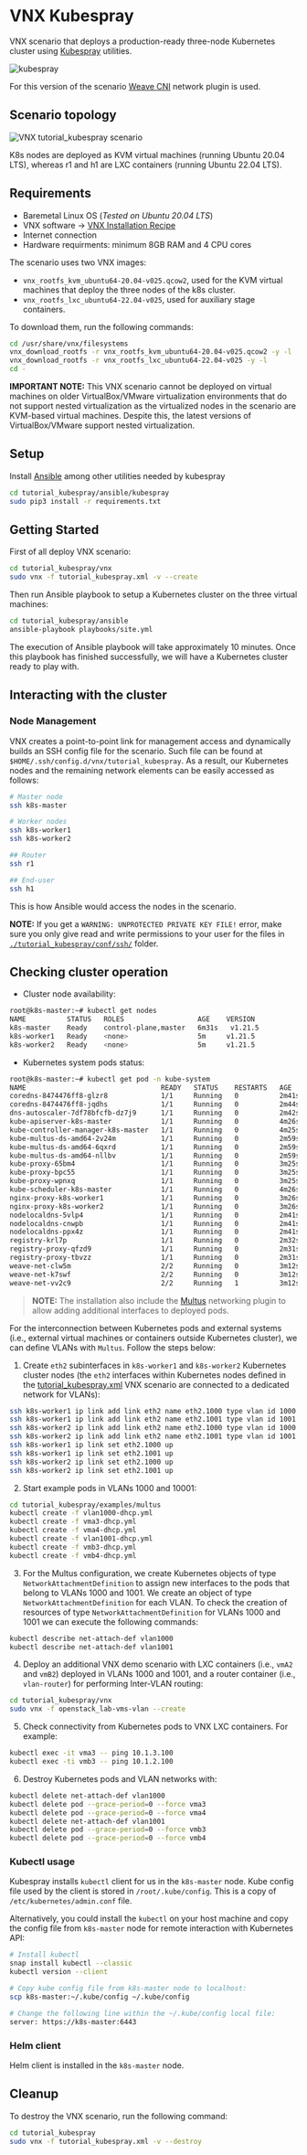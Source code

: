 # VNX Kubespray

VNX scenario that deploys a production-ready three-node Kubernetes cluster using [Kubespray](https://kubespray.io/#/) utilities.

![kubespray](tutorial_kubespray/docs/kubespray-logo.png)

For this version of the scenario [Weave CNI](https://github.com/weaveworks/weave) network plugin is used.

## Scenario topology

![VNX tutorial_kubespray scenario](tutorial_kubespray/docs/scenario.png)

K8s nodes are deployed as KVM virtual machines (running Ubuntu 20.04 LTS), whereas r1 and h1 are LXC containers (running Ubuntu 22.04 LTS). 

## Requirements

- Baremetal Linux OS (_Tested on Ubuntu 20.04 LTS_)
- VNX software -> [VNX Installation Recipe](https://web.dit.upm.es/vnxwiki/index.php/Vnx-install)
- Internet connection
- Hardware requirments: minimum 8GB RAM and 4 CPU cores

The scenario uses two VNX images:
- `vnx_rootfs_kvm_ubuntu64-20.04-v025.qcow2`, used for the KVM virtual machines that deploy the three nodes of the k8s cluster.
- `vnx_rootfs_lxc_ubuntu64-22.04-v025`, used for auxiliary stage containers.

To download them, run the following commands:
```bash
cd /usr/share/vnx/filesystems
vnx_download_rootfs -r vnx_rootfs_kvm_ubuntu64-20.04-v025.qcow2 -y -l
vnx_download_rootfs -r vnx_rootfs_lxc_ubuntu64-22.04-v025 -y -l
cd -
```
**IMPORTANT NOTE:** This VNX scenario cannot be deployed on virtual machines on older VirtualBox/VMware virtualization environments that do not support nested virtualization as the virtualized nodes in the scenario are KVM-based virtual machines. Despite this, the latest versions of VirtualBox/VMware support nested virtualization.

## Setup

Install [Ansible](https://www.ansible.com/) among other utilities needed by kubespray

```bash
cd tutorial_kubespray/ansible/kubespray
sudo pip3 install -r requirements.txt
```

## Getting Started

First of all deploy VNX scenario:

```bash
cd tutorial_kubespray/vnx
sudo vnx -f tutorial_kubespray.xml -v --create
```

Then run Ansible playbook to setup a Kubernetes cluster on the three virtual machines:

```bash
cd tutorial_kubespray/ansible
ansible-playbook playbooks/site.yml
```

The execution of Ansible playbook will take approximately 10 minutes. Once this playbook has finished successfully, we will have a Kubernetes cluster ready to play with.

## Interacting with the cluster

### Node Management

VNX creates a point-to-point link for management access and dynamically builds an SSH config file for the scenario. Such file can be found at `$HOME/.ssh/config.d/vnx/tutorial_kubespray`. As a result, our Kubernetes nodes and the remaining network elements can be easily accessed as follows:

```bash
# Master node
ssh k8s-master

# Worker nodes
ssh k8s-worker1
ssh k8s-worker2

## Router
ssh r1

## End-user
ssh h1
```

This is how Ansible would access the nodes in the scenario.

**NOTE:** If you get a `WARNING: UNPROTECTED PRIVATE KEY FILE!` error, make sure you only give read and write permissions to your user for the files in [`./tutorial_kubespray/conf/ssh/`](./tutorial_kubespray/conf/ssh/) folder.

## Checking cluster operation
- Cluster node availability:
```bash
root@k8s-master:~# kubectl get nodes
NAME          STATUS   ROLES                  AGE    VERSION
k8s-master    Ready    control-plane,master   6m31s   v1.21.5
k8s-worker1   Ready    <none>                 5m     v1.21.5
k8s-worker2   Ready    <none>                 5m     v1.21.5
```

- Kubernetes system pods status:
```bash
root@k8s-master:~# kubectl get pod -n kube-system
NAME                                 READY   STATUS    RESTARTS   AGE
coredns-8474476ff8-glzr8             1/1     Running   0          2m41s
coredns-8474476ff8-jqdhs             1/1     Running   0          2m44s
dns-autoscaler-7df78bfcfb-dz7j9      1/1     Running   0          2m42s
kube-apiserver-k8s-master            1/1     Running   0          4m26s
kube-controller-manager-k8s-master   1/1     Running   0          4m25s
kube-multus-ds-amd64-2v24m           1/1     Running   0          2m59s
kube-multus-ds-amd64-6qxrd           1/1     Running   0          2m59s
kube-multus-ds-amd64-nllbv           1/1     Running   0          2m59s
kube-proxy-65bm4                     1/1     Running   0          3m25s
kube-proxy-bpc55                     1/1     Running   0          3m25s
kube-proxy-wpnxq                     1/1     Running   0          3m25s
kube-scheduler-k8s-master            1/1     Running   0          4m26s
nginx-proxy-k8s-worker1              1/1     Running   0          3m26s
nginx-proxy-k8s-worker2              1/1     Running   0          3m26s
nodelocaldns-5vlp4                   1/1     Running   0          2m41s
nodelocaldns-cnwpb                   1/1     Running   0          2m41s
nodelocaldns-ppx4z                   1/1     Running   0          2m41s
registry-krl7p                       1/1     Running   0          2m32s
registry-proxy-qfzd9                 1/1     Running   0          2m31s
registry-proxy-tbvzz                 1/1     Running   0          2m31s
weave-net-clw5m                      2/2     Running   0          3m12s
weave-net-k7swf                      2/2     Running   0          3m12s
weave-net-vv2c9                      2/2     Running   1          3m12s
```

> **NOTE:** The installation also include the [Multus](https://github.com/k8snetworkplumbingwg/multus-cni) networking plugin to allow adding additional interfaces to deployed pods.

For the interconnection between Kubernetes pods and external systems (i.e., external virtual machines or containers outside Kubernetes cluster), we can define VLANs with `Multus`. Follow the steps below:

1. Create `eth2` subinterfaces in `k8s-worker1` and `k8s-worker2` Kubernetes cluster nodes (the `eth2` interfaces within Kubernetes nodes defined in the [tutorial_kubespray.xml](./tutorial_kubespray/vnx/tutorial_kubespray.xml) VNX scenario are connected to a dedicated network for VLANs):
```bash
ssh k8s-worker1 ip link add link eth2 name eth2.1000 type vlan id 1000
ssh k8s-worker1 ip link add link eth2 name eth2.1001 type vlan id 1001
ssh k8s-worker2 ip link add link eth2 name eth2.1000 type vlan id 1000
ssh k8s-worker2 ip link add link eth2 name eth2.1001 type vlan id 1001
ssh k8s-worker1 ip link set eth2.1000 up
ssh k8s-worker1 ip link set eth2.1001 up
ssh k8s-worker2 ip link set eth2.1000 up
ssh k8s-worker2 ip link set eth2.1001 up
```
2. Start example pods in VLANs 1000 and 10001:
```bash
cd tutorial_kubespray/examples/multus
kubectl create -f vlan1000-dhcp.yml
kubectl create -f vma3-dhcp.yml
kubectl create -f vma4-dhcp.yml
kubectl create -f vlan1001-dhcp.yml
kubectl create -f vmb3-dhcp.yml
kubectl create -f vmb4-dhcp.yml
```
3. For the Multus configuration, we create Kubernetes objects of type `NetworkAttachmentDefinition` to assign new interfaces to the pods that belong to VLANs 1000 and 1001. We create an object of type `NetworkAttachmentDefinition` for each VLAN. To check the creation of resources of type `NetworkAttachmentDefinition` for VLANs 1000 and 1001 we can execute the following commands:
```bash
kubectl describe net-attach-def vlan1000
kubectl describe net-attach-def vlan1001
```   
4. Deploy an additional VNX demo scenario with LXC containers (i.e., `vmA2` and `vmB2`) deployed in VLANs 1000 and 1001, and a router container (i.e., `vlan-router`) for performing Inter-VLAN routing:
```bash
cd tutorial_kubespray/vnx
sudo vnx -f openstack_lab-vms-vlan --create
```
5. Check connectivity from Kubernetes pods to VNX LXC containers. For example:
```bash
kubectl exec -it vma3 -- ping 10.1.3.100
kubectl exec -ti vmb3 -- ping 10.1.2.100
```
6. Destroy Kubernetes pods and VLAN networks with:
```bash
kubectl delete net-attach-def vlan1000
kubectl delete pod --grace-period=0 --force vma3
kubectl delete pod --grace-period=0 --force vma4
kubectl delete net-attach-def vlan1001
kubectl delete pod --grace-period=0 --force vmb3
kubectl delete pod --grace-period=0 --force vmb4
```

### Kubectl usage

Kubespray installs `kubectl` client for us in the `k8s-master` node. Kube config file used by the client is stored in `/root/.kube/config`. This is a copy of `/etc/kubernetes/admin.conf` file.

Alternatively, you could install the `kubectl` on your host machine and copy the config file from `k8s-master` node for remote interaction with Kubernetes API:
```bash
# Install kubectl
snap install kubectl --classic
kubectl version --client

# Copy kube config file from k8s-master node to localhost:
scp k8s-master:~/.kube/config ~/.kube/config

# Change the following line within the ~/.kube/config local file:
server: https://k8s-master:6443
```

### Helm client

Helm client is installed in the `k8s-master` node.

## Cleanup

To destroy the VNX scenario, run the following command:

```bash
cd tutorial_kubespray
sudo vnx -f tutorial_kubespray.xml -v --destroy
```
